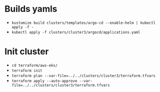 # Builds yamls

- `kustomize build clusters/templates/argo-cd --enable-helm | kubectl apply -f -`  
- `kubectl apply -f clusters/cluster3/argocd/applications.yaml`  

# Init cluster

- `cd terraform/aws-eks/`   
- `terraform init`  
- `terraform plan --var-file=../../clusters/cluster3/terraform.tfvars`
- `terraform apply --auto-approve --var-file=../../clusters/cluster3/terraform.tfvars`
